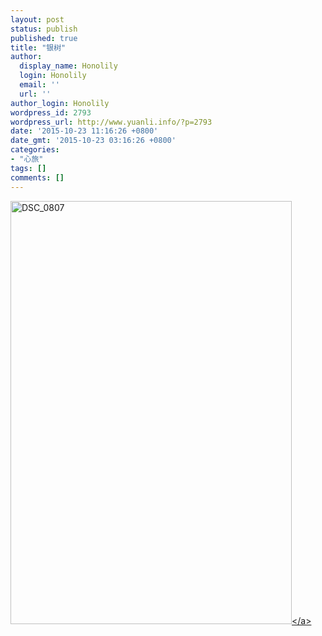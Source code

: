 ```yaml
---
layout: post
status: publish
published: true
title: "银树"
author:
  display_name: Honolily
  login: Honolily
  email: ''
  url: ''
author_login: Honolily
wordpress_id: 2793
wordpress_url: http://www.yuanli.info/?p=2793
date: '2015-10-23 11:16:26 +0800'
date_gmt: '2015-10-23 03:16:26 +0800'
categories:
- "心旅"
tags: []
comments: []
---
```

<p><a href="http:&#47;&#47;www.yuanli.info&#47;archives&#47;2793.html&#47;dsc_0807" rel="attachment wp-att-2794"><img class="aligncenter size-full wp-image-2794" src="http:&#47;&#47;www.yuanli.info&#47;wp-content&#47;uploads&#47;2015&#47;10&#47;DSC_0807.jpg" alt="DSC_0807" width="450" height="677" &#47;><&#47;a></p>
